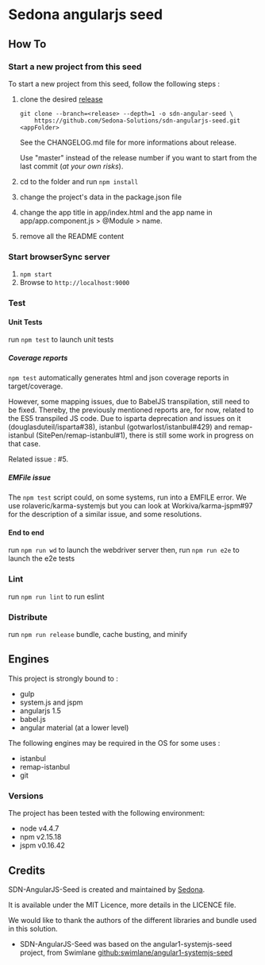 Sedona angularjs seed
================================

How To
-------------

### Start a new project from this seed

To start a new project from this seed, follow the following steps :

1. clone the desired [release](https://github.com/Sedona-Solutions/sdn-angularjs-seed/releases)
    ```
    git clone --branch=<release> --depth=1 -o sdn-angular-seed \
        https://github.com/Sedona-Solutions/sdn-angularjs-seed.git <appFolder>
    ```
    See the CHANGELOG.md file for more informations about release.

    Use "master" instead of the release number if you want to start from the last commit (*at your own risks*).

2. cd to the <appFodler> folder and run ``npm install``

3. change the project's data in the package.json file

4. change the app title in app/index.html and the app name in app/app.component.js > @Module > name.

5. remove all the README content

### Start browserSync server

1. `npm start`
2. Browse to `http://localhost:9000`

### Test

#### Unit Tests

run `npm test` to launch unit tests

##### Coverage reports

`npm test` automatically generates html and json coverage reports in target/coverage.

However, some mapping issues, due to BabelJS transpilation, still need to be fixed. Thereby, the previously mentioned reports are, for now, related to the ES5 transpiled JS code.
Due to isparta deprecation and issues on it (douglasduteil/isparta#38), istanbul (gotwarlost/istanbul#429) and remap-istanbul (SitePen/remap-istanbul#1), there is still some work in progress on that case.

Related issue : #5.

##### EMFile issue

The `npm test` script could, on some systems, run into a EMFILE error. We use rolaveric/karma-systemjs but you can look at Workiva/karma-jspm#97 for the description of a similar issue, and some resolutions.

#### End to end

run `npm run wd` to launch the webdriver server
then, run `npm run e2e` to launch the e2e tests

### Lint

run `npm run lint` to run eslint

### Distribute

run `npm run release` bundle, cache busting, and minify

Engines
-------------

This project is strongly bound to :
* gulp
* system.js and jspm
* angularjs 1.5
* babel.js
* angular material (at a lower level)

The following engines may be required in the OS for some uses :
* istanbul
* remap-istanbul
* git

### Versions

The project has been tested with the following environment:

- node v4.4.7
- npm v2.15.18
- jspm v0.16.42

Credits
-----------

SDN-AngularJS-Seed is created and maintained by [Sedona](http://www.sedona.fr).

It is available under the MIT Licence, more details in the LICENCE file.

We would like to thank the authors of the different libraries and bundle
used in this solution.

* SDN-AngularJS-Seed was based on the angular1-systemjs-seed project, from Swimlane
[github:swimlane/angular1-systemjs-seed](https://github.com/swimlane/angular1-systemjs-seed)
